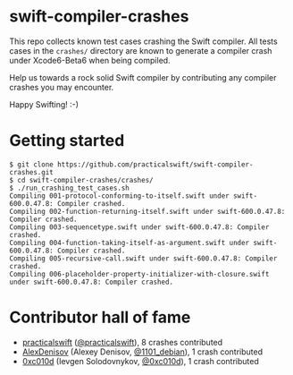 swift-compiler-crashes
======================

This repo collects known test cases crashing the Swift compiler. All tests cases in the `crashes/` directory are known to generate a compiler crash under Xcode6-Beta6 when being compiled.

Help us towards a rock solid Swift compiler by contributing any compiler crashes you may encounter.

Happy Swifting! :-)

Getting started
===============

```
$ git clone https://github.com/practicalswift/swift-compiler-crashes.git
$ cd swift-compiler-crashes/crashes/
$ ./run_crashing_test_cases.sh
Compiling 001-protocol-conforming-to-itself.swift under swift-600.0.47.8: Compiler crashed.
Compiling 002-function-returning-itself.swift under swift-600.0.47.8: Compiler crashed.
Compiling 003-sequencetype.swift under swift-600.0.47.8: Compiler crashed.
Compiling 004-function-taking-itself-as-argument.swift under swift-600.0.47.8: Compiler crashed.
Compiling 005-recursive-call.swift under swift-600.0.47.8: Compiler crashed.
Compiling 006-placeholder-property-initializer-with-closure.swift under swift-600.0.47.8: Compiler crashed.
```

Contributor hall of fame
========================

* <a href="https://github.com/practicalswift">practicalswift</a> (<a href="https://twitter.com/practicalswift">@practicalswift</a>), 8 crashes contributed
* <a href="https://github.com/AlexDenisov">AlexDenisov</a> (Alexey Denisov, <a href="https://twitter.com/1101_debian">@1101_debian</a>), 1 crash contributed
* <a href="https://github.com/0xc010d">0xc010d</a> (Ievgen Solodovnykov, <a href="https://twitter.com/0xc010d">@0xc010d</a>), 1 crash contributed
